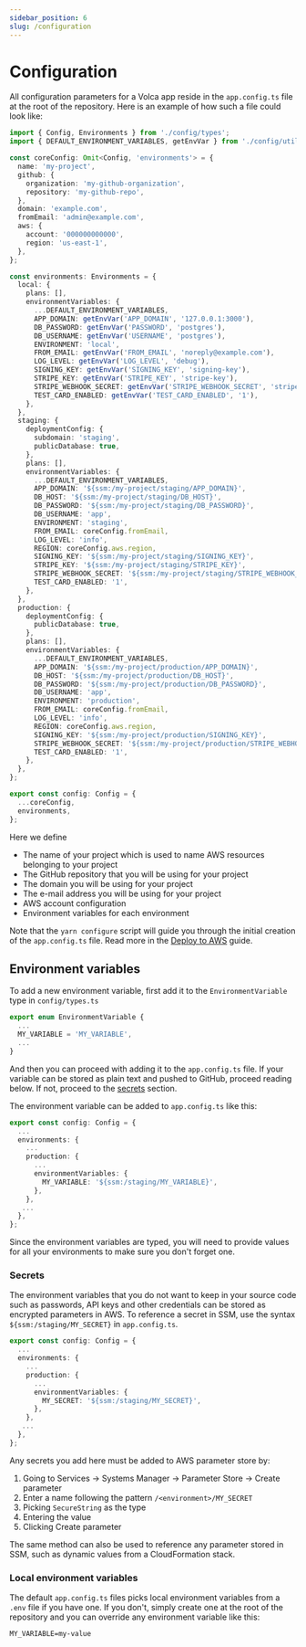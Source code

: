 ```yaml
---
sidebar_position: 6
slug: /configuration
---
```


# Configuration

All configuration parameters for a Volca app reside in the `app.config.ts` file at the root of the repository. Here is an example of how such a file could look like:

```ts title="app.config.ts" 
import { Config, Environments } from './config/types';
import { DEFAULT_ENVIRONMENT_VARIABLES, getEnvVar } from './config/utils';

const coreConfig: Omit<Config, 'environments'> = {
  name: 'my-project',
  github: {
    organization: 'my-github-organization',
    repository: 'my-github-repo',
  },
  domain: 'example.com',
  fromEmail: 'admin@example.com',
  aws: {
    account: '000000000000',
    region: 'us-east-1',
  },
};

const environments: Environments = {
  local: {
    plans: [],
    environmentVariables: {
      ...DEFAULT_ENVIRONMENT_VARIABLES,
      APP_DOMAIN: getEnvVar('APP_DOMAIN', '127.0.0.1:3000'),
      DB_PASSWORD: getEnvVar('PASSWORD', 'postgres'),
      DB_USERNAME: getEnvVar('USERNAME', 'postgres'),
      ENVIRONMENT: 'local',
      FROM_EMAIL: getEnvVar('FROM_EMAIL', 'noreply@example.com'),
      LOG_LEVEL: getEnvVar('LOG_LEVEL', 'debug'),
      SIGNING_KEY: getEnvVar('SIGNING_KEY', 'signing-key'),
      STRIPE_KEY: getEnvVar('STRIPE_KEY', 'stripe-key'),
      STRIPE_WEBHOOK_SECRET: getEnvVar('STRIPE_WEBHOOK_SECRET', 'stripe-webhook-secret'),
      TEST_CARD_ENABLED: getEnvVar('TEST_CARD_ENABLED', '1'),
    },
  },
  staging: {
    deploymentConfig: {
      subdomain: 'staging',
      publicDatabase: true,
    },
    plans: [],
    environmentVariables: {
      ...DEFAULT_ENVIRONMENT_VARIABLES,
      APP_DOMAIN: '${ssm:/my-project/staging/APP_DOMAIN}',
      DB_HOST: '${ssm:/my-project/staging/DB_HOST}',
      DB_PASSWORD: '${ssm:/my-project/staging/DB_PASSWORD}',
      DB_USERNAME: 'app',
      ENVIRONMENT: 'staging',
      FROM_EMAIL: coreConfig.fromEmail,
      LOG_LEVEL: 'info',
      REGION: coreConfig.aws.region,
      SIGNING_KEY: '${ssm:/my-project/staging/SIGNING_KEY}',
      STRIPE_KEY: '${ssm:/my-project/staging/STRIPE_KEY}',
      STRIPE_WEBHOOK_SECRET: '${ssm:/my-project/staging/STRIPE_WEBHOOK_SECRET}',
      TEST_CARD_ENABLED: '1',
    },
  },
  production: {
    deploymentConfig: {
      publicDatabase: true,
    },
    plans: [],
    environmentVariables: {
      ...DEFAULT_ENVIRONMENT_VARIABLES,
      APP_DOMAIN: '${ssm:/my-project/production/APP_DOMAIN}',
      DB_HOST: '${ssm:/my-project/production/DB_HOST}',
      DB_PASSWORD: '${ssm:/my-project/production/DB_PASSWORD}',
      DB_USERNAME: 'app',
      ENVIRONMENT: 'production',
      FROM_EMAIL: coreConfig.fromEmail,
      LOG_LEVEL: 'info',
      REGION: coreConfig.aws.region,
      SIGNING_KEY: '${ssm:/my-project/production/SIGNING_KEY}',
      STRIPE_WEBHOOK_SECRET: '${ssm:/my-project/production/STRIPE_WEBHOOK_SECRET}',
      TEST_CARD_ENABLED: '1',
    },
  },
};

export const config: Config = {
  ...coreConfig,
  environments,
};
```

Here we define

- The name of your project which is used to name AWS resources belonging to your project
- The GitHub repository that you will be using for your project
- The domain you will be using for your project
- The e-mail address you will be using for your project
- AWS account configuration
- Environment variables for each environment

Note that the `yarn configure` script will guide you through the initial creation of the `app.config.ts` file. Read more in the [Deploy to AWS](/docs/deploy-to-aws) guide.

## Environment variables

To add a new environment variable, first add it to the `EnvironmentVariable` type in `config/types.ts`

```ts title="config/types.ts"
export enum EnvironmentVariable {
  ...
  MY_VARIABLE = 'MY_VARIABLE',
  ...
}
```

And then you can proceed with adding it to the `app.config.ts` file. If your variable can be stored as plain text and pushed to GitHub, proceed reading below. If not, proceed to the [secrets](#secrets) section.

The environment variable can be added to `app.config.ts` like this:

```ts title="app.config.ts" 
export const config: Config = {
  ...
  environments: {
    ...
    production: {
      ...
      environmentVariables: {
        MY_VARIABLE: '${ssm:/staging/MY_VARIABLE}',
      },
    },
   ...
  },
};

```

Since the environment variables are typed, you will need to provide values for all your environments to make sure you don't forget one.


### Secrets

The environment variables that you do not want to keep in your source code such as passwords, API keys and other credentials can be stored as encrypted parameters in AWS. To reference a secret in SSM, use the syntax `${ssm:/staging/MY_SECRET}` in `app.config.ts`.

```ts title="app.config.ts" 
export const config: Config = {
  ...
  environments: {
    ...
    production: {
      ...
      environmentVariables: {
        MY_SECRET: '${ssm:/staging/MY_SECRET}',
      },
    },
   ...
  },
};

```

Any secrets you add here must be added to AWS parameter store by:

1. Going to Services -> Systems Manager -> Parameter Store -> Create parameter
2. Enter a name following the pattern `/<environment>/MY_SECRET`
3. Picking `SecureString` as the type
4. Entering the value
5. Clicking Create parameter

The same method can also be used to reference any parameter stored in SSM, such as dynamic values from a CloudFormation stack.

### Local environment variables

The default `app.config.ts` files picks local environment variables from a `.env` file if you have one. If you don't, simply create one at the root of the repository and you can override any environment variable like this:

```
MY_VARIABLE=my-value
```